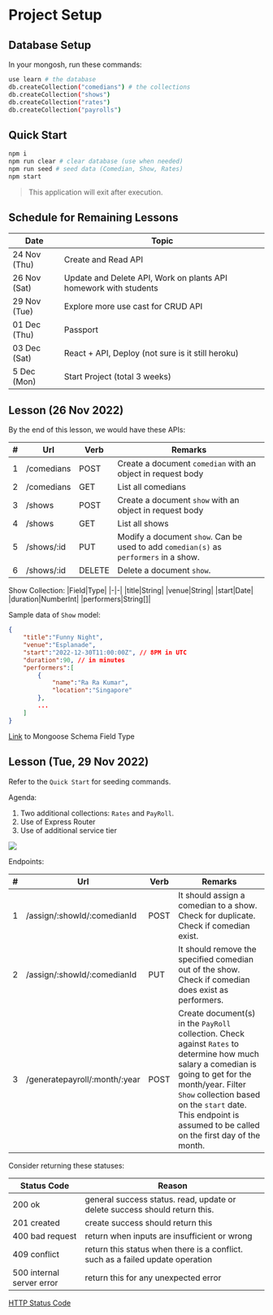 
# Project Setup 

## Database Setup

In your mongosh, run these commands:

```sh
use learn # the database
db.createCollection("comedians") # the collections
db.createCollection("shows") 
db.createCollection("rates")
db.createCollection("payrolls")
```

## Quick Start

```sh
npm i
npm run clear # clear database (use when needed)
npm run seed # seed data (Comedian, Show, Rates)
npm start
```

> This application will exit after execution.

## Schedule for Remaining Lessons

|Date|Topic|
|-|-|
|24 Nov (Thu) |Create and Read API|
|26 Nov (Sat) |Update and Delete API, Work on plants API homework with students|
|29 Nov (Tue) |Explore more use cast for CRUD API|
|01 Dec (Thu) |Passport|
|03 Dec (Sat) |React + API, Deploy (not sure is it still heroku)|
|5 Dec (Mon) |Start Project (total 3 weeks)|

## Lesson (26 Nov 2022)

By the end of this lesson, we would have these APIs:

|#|Url|Verb|Remarks|
|-|-|-|-|
|1|/comedians|POST|Create a document `comedian` with an object in request body|
|2|/comedians|GET|List all comedians|
|3|/shows|POST|Create a document `show` with an object in request body|
|4|/shows|GET|List all shows|
|5|/shows/:id|PUT|Modify a document `show`. Can be used to add `comedian(s)` as `performers` in a show.|
|6|/shows/:id|DELETE|Delete a document `show`. 

Show Collection:
|Field|Type|
|-|-|
|title|String|
|venue|String|
|start|Date|
|duration|NumberInt|
|performers|String[]|

Sample data of `Show` model:

```json
{
    "title":"Funny Night",
    "venue":"Esplanade",
    "start":"2022-12-30T11:00:00Z", // 8PM in UTC
    "duration":90, // in minutes
    "performers":[
        {
            "name":"Ra Ra Kumar",
            "location":"Singapore"
        },
        ...
    ]
}
```

[Link](https://mongoosejs.com/docs/schematypes.html) to Mongoose Schema Field Type

## Lesson (Tue, 29 Nov 2022)

Refer to the `Quick Start` for seeding commands.

Agenda:
1. Two additional collections: `Rates` and `PayRoll`.
1. Use of Express Router
1. Use of additional service tier

<img src="./assets/images/payroll-er.png" />

Endpoints:

|#|Url|Verb|Remarks|
|-|-|-|-|
|1|/assign/:showId/:comedianId|POST|It should assign a comedian to a show. Check for duplicate. Check if comedian exist.|
|2|/assign/:showId/:comedianId|PUT|It should remove the specified comedian out of the show. Check if comedian does exist as performers.|
|3|/generatepayroll/:month/:year|POST|Create document(s) in the `PayRoll` collection. Check against `Rates` to determine how much salary a comedian is going to get for the month/year. Filter `Show` collection based on the `start` date. This endpoint is assumed to be called on the first day of the month.|

Consider returning these statuses:

|Status Code | Reason|
|-|-|
|200 ok|general success status. read, update or delete success should return this.|
|201 created|create success should return this|
|400 bad request|return when inputs are insufficient or wrong|
|409 conflict|return this status when there is a conflict. such as a failed update operation|
|500 internal server error | return this for any unexpected error|

[HTTP Status Code](https://en.wikipedia.org/wiki/List_of_HTTP_status_codes)
